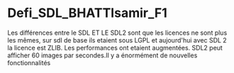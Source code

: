 # Defi_SDL_BHATTIsamir_F1
Les différences entre le SDL ET LE SDL2 sont que les licences ne sont plus les mêmes, sur sdl de base ils etaient sous LGPL et aujourd'hui avec SDL 2 la licence est ZLIB. Les performances ont etaient augmentées. SDL2 peut afficher 60 images par secondes.Il y a énormément de nouvelles fonctionnalités